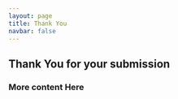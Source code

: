 ```yaml
---
layout: page
title: Thank You
navbar: false
---
```

## Thank You for your submission 

### More content Here